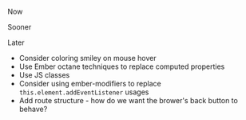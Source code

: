 Now


Sooner


Later

* Consider coloring smiley on mouse hover
* Use Ember octane techniques to replace computed properties
* Use JS classes
* Consider using ember-modifiers to replace `this.element.addEventListener` usages
* Add route structure - how do we want the brower's back button to behave?
